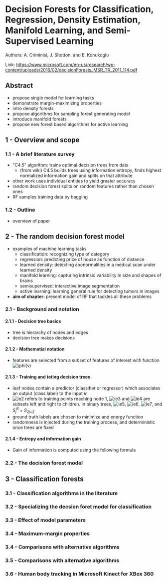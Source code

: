 # Decision Forests for Classification, Regression, Density Estimation, Manifold Learning, and Semi-Supervised Learning

Authors: A. Criminisi, J. Shotton, and E. Konukoglu

Link: <https://www.microsoft.com/en-us/research/wp-content/uploads/2016/02/decisionForests_MSR_TR_2011_114.pdf>

## Abstract

- propose single model for learning tasks
- demonstrate margin-maximizing properties
- intro density forests
- propose algorithms for sampling forest generating model
- introduce manifold forests
- propose new forest based algorithms for active learning

## 1 - Overview and scope

### 1.1 - A brief literature survey

- "C4.5" algorithm: trains optimal decision trees from data
  - (from wiki) C4.5 builds trees using information entropy, finds highest normalized information gain and splits on that attribute
- other work uses individual entities to yield greater accuracy
- random decision forest splits on random features rather than chosen ones
- RF samples training data by bagging

### 1.2 - Outline

- overview of paper

## 2 - The random decision forest model

- examples of machine learning tasks
  - classification: recognizing type of category
  - regression: predicting price of house as function of distance
  - learned density: detecting abonormalities in a medical scan under learned density
  - manifold learning: capturing intrinsic variability in size and shapes of brains
  - semisupervised: interactive image segmentation
  - active learning: learning general rule for detecting tumors in images
- __aim of chapter:__ present model of RF that tackles all these problems

### 2.1 - Background and notation

#### 2.1.1 - Decision tree basics

- tree is hierarchy of nodes and edges
- decision tree makes decisions

#### 2.1.2 - Mathematial notation

- features are selected from a subset of features of interest with function <img src="https://latex.codecogs.com/svg.latex?\inline&space;\phi(v)" title="\phi(v)" />

#### 2.1.3 - Training and teting decision trees

- leaf nodes contain a predictor (classifier or regressor) which associates an output (class label) to the input ___v___
- ![ie2] refers to training points reaching node 1, ![ie3] and ![ie4] are subsets left and right to children. In binary trees, ![ie5], ![ie6], ![ie7], and <var>S<sub>j</sub><sup>R</sup> = S<sub>2j+2</sub></var>
- ground truth labels are chosen to minimize and energy function
- randomness is injected during the training process, and deterministic once trees are fixed

#### 2.1.4 - Entropy and information gain

- Gain of information is computed using the following formula

### 2.2 - The decision forest model

## 3 - Classification forests

### 3.1 - Classification algorithms in the literature

### 3.2 - Specializing the decsion foret model for classification

### 3.3 - Effect of model parameters

### 3.4 - Maximum-margin properties

### 3.4 - Comparisons with alternative algorithms

### 3.5 - Comparisons with alternative algorithms

### 3.6 - Human body tracking in Microsoft Kinect for XBox 360

<!-- Equations -->
[ie2]: https://chart.apis.google.com/chart?cht=tx&chl=S_1
[ie3]: https://chart.apis.google.com/chart?cht=tx&chl=S_1^L
[ie4]: https://chart.apis.google.com/chart?cht=tx&chl=S_1^R
[ie5]: https://chart.apis.google.com/chart?cht=tx&chl=S_j=S_j^L{\cup}S_j^R
[ie6]: https://chart.apis.google.com/chart?cht=tx&chl=S_j^L{\cap}S_j^R=\emptyset
[ie7]: https://chart.apis.google.com/chart?cht=tx&chl=S_j^L=S_{2j%2B1}
